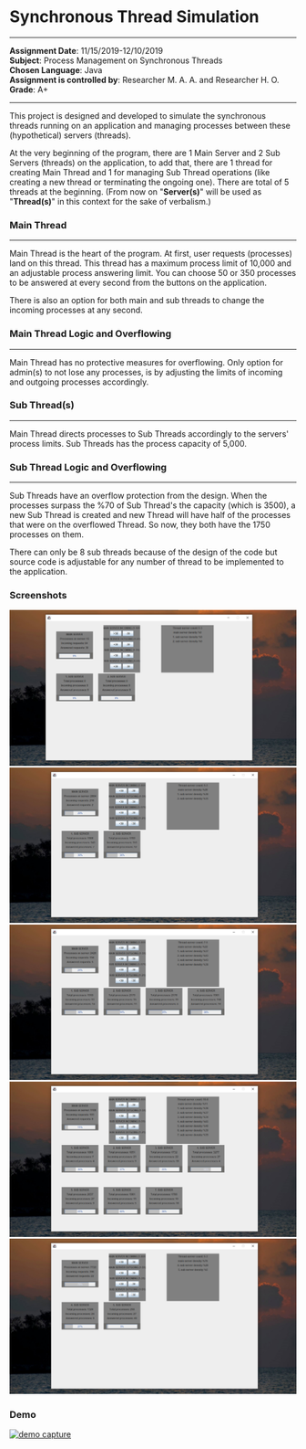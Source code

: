 # Synchronous Thread Simulation

---
**Assignment Date**: 11/15/2019-12/10/2019  
**Subject**: Process Management on Synchronous Threads  
**Chosen Language**: Java  
**Assignment is controlled by**: Researcher M. A. A. and Researcher H. O.  
**Grade**: A+  

---
This project is designed and developed to simulate the synchronous threads running on an application and managing processes between these (hypothetical) servers (threads).  

At the very beginning of the program, there are 1 Main Server and 2 Sub Servers (threads) on the application, to add that, there are 1 thread for creating Main Thread and 1 for managing Sub Thread operations (like creating a new thread or terminating the ongoing one). There are total of 5 threads at the beginning. (From now on "**Server(s)**" will be used as "**Thread(s)**" in this context for the sake of verbalism.)  

### Main Thread  

---
Main Thread is the heart of the program. At first, user requests (processes) land on this thread. This thread has a maximum process limit of 10,000 and an adjustable process answering limit. You can choose 50 or 350 processes to be answered at every second from the buttons on the application.  

There is also an option for both main and sub threads to change the incoming processes at any second.

### Main Thread Logic and Overflowing

---
Main Thread has no protective measures for overflowing. Only option for admin(s) to not lose any processes, is by adjusting the limits of incoming and outgoing processes accordingly.

### Sub Thread(s)

---
Main Thread directs processes to Sub Threads accordingly to the servers' process limits. Sub Threads has the process capacity of 5,000.

### Sub Thread Logic and Overflowing

---
Sub Threads have an overflow protection from the design. When the processes surpass the %70 of Sub Thread's the capacity (which is 3500), a new Sub Thread is created and new Thread will have half of the processes that were on the overflowed Thread. So now, they both have the 1750 processes on them.  

There can only be 8 sub threads because of the design of the code but source code is adjustable for any number of thread to be implemented to the application. 

### Screenshots  

![alt text](https://github.com/CengizhanParlak/javaThreadSimulation/blob/main/screenshots/img.png "Program SS")  
![alt text](https://github.com/CengizhanParlak/javaThreadSimulation/blob/main/screenshots/img_1.png "Program SS")  
![alt text](https://github.com/CengizhanParlak/javaThreadSimulation/blob/main/screenshots/img_2.png "Program SS")  
![alt text](https://github.com/CengizhanParlak/javaThreadSimulation/blob/main/screenshots/img_3.png "Program SS")  
![alt text](https://github.com/CengizhanParlak/javaThreadSimulation/blob/main/screenshots/img_4.png "Program SS")  

### Demo  

[![demo capture](https://img.youtube.com/vi/GJzdTiB9Fpw/0.jpg)](https://www.youtube.com/watch?v=GJzdTiB9Fpw)
